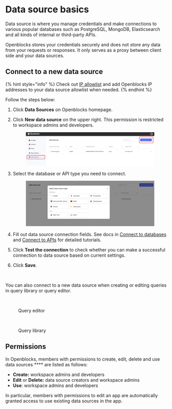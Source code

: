 # Data source basics

Data source is where you manage credentials and make connections to various popular databases such as PostgreSQL, MongoDB, Elasticsearch and all kinds of internal or third-party APIs.&#x20;

Openblocks stores your credentials securely and does not store any data from your requests or responses. It only serves as a proxy between client side and your data sources.

## Connect to a new data source

{% hint style="info" %}
Check out [IP allowlist](configure-ip-allowlists.md) and add Openblocks IP addresses to your data source allowlist when needed.
{% endhint %}

Follow the steps below:

1. Click **Data Sources** on Openblocks homepage.
2.  Click **New data source** on the upper right. This permission is restricted to workspace admins and developers.

    <figure><img src="../.gitbook/assets/image (31) (1).png" alt=""><figcaption></figcaption></figure>
3.  Select the database or API type you need to connect.

    <figure><img src="../.gitbook/assets/image (32) (1).png" alt=""><figcaption></figcaption></figure>
4. Fill out data source connection fields. See docs in [Connect to databases](broken-reference) and [Connect to APIs](broken-reference) for detailed tutorials.
5. Click **Test the connection** to check whether you can make a successful connection to data source based on current settings.
6.  Click **Save**.

    <figure><img src="../.gitbook/assets/image (28).png" alt=""><figcaption></figcaption></figure>

You can also connect to a new data source when creating or editing queries in query library or query editor.

<figure><img src="../.gitbook/assets/image (37).png" alt=""><figcaption><p>Query editor</p></figcaption></figure>

<figure><img src="../.gitbook/assets/image (16).png" alt=""><figcaption><p>Query library</p></figcaption></figure>

## Permissions

In Openblocks, members with permissions to create, edit, delete and use data sources **** are listed as follows:

* **Create:** workspace admins and developers
* **Edit** or **Delete:** data source creators and workspace admins
* **Use**: workspace admins and developers

In particular, members with permissions to edit an app are automatically granted access to use existing data sources in the app.
